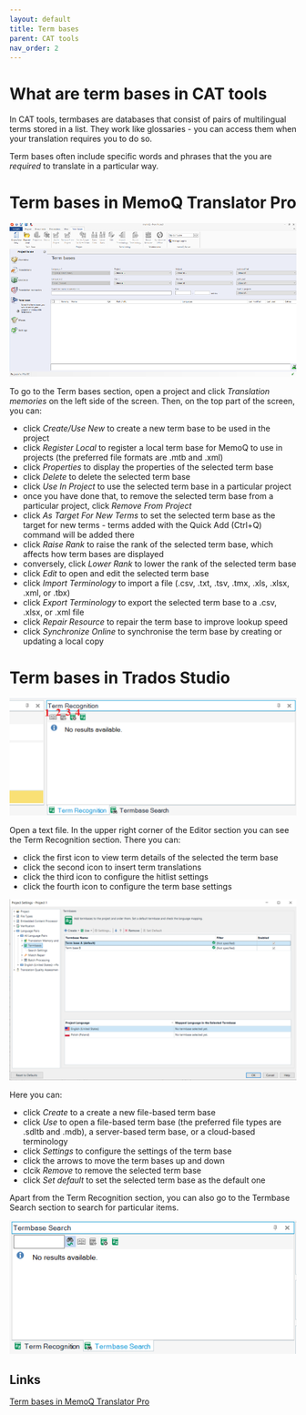 ```yaml
---
layout: default
title: Term bases
parent: CAT tools
nav_order: 2
---
```


# **What are term bases in CAT tools**

In CAT tools, termbases are databases that consist of pairs of multilingual terms stored in a list. They work like glossaries - you can access them when your translation requires you to do so.

Term bases often include specific words and phrases that the you are *required* to translate in a particular way.

# **Term bases in MemoQ Translator Pro**

![](../../assets/images/Picture29.png)

To go to the Term bases section, open a project and click *Translation memories* on the left side of the screen. Then, on the top part of the screen, you can:

- click *Create/Use New* to create a new term base to be used in the project 
- click *Register Local* to register a local term base for MemoQ to use in projects (the preferred file formats are .mtb and .xml)
- click *Properties* to display the properties of the selected term base
- click *Delete* to delete the selected term base
- click *Use In Project* to use the selected term base in a particular project
- once you have done that, to remove the selected term base from a particular project, click *Remove From Project*
- click *As Target For New Terms* to set the selected term base as the target for new terms - terms added with the Quick Add (Ctrl+Q) command will be added there
- click *Raise Rank* to raise the rank of the selected term base, which affects how term bases are displayed
- conversely, click *Lower Rank* to lower the rank of the selected term base
- click *Edit* to open and edit the selected term base
- click *Import Terminology* to import a file (.csv, .txt, .tsv, .tmx, .xls, .xlsx, .xml, or .tbx)
- click *Export Terminology* to export the selected term base to a .csv, .xlsx, or .xml file
- click *Repair Resource* to repair the term base to improve lookup speed
- click *Synchronize Online* to synchronise the term base by creating or updating a local copy

# **Term bases in Trados Studio**

![](../../assets/images/Picture27.png)

Open a text file. In the upper right corner of the Editor section you can see the Term Recognition section. There you can:

- click the first icon to view term details of the selected the term base
- click the second icon to insert term translations
- click the third icon to configure the hitlist settings
- click the fourth icon to configure the term base settings 

![](../../assets/images/Picture33.png)

Here you can:

- click *Create* to a create a new file-based term base
- click *Use* to open a file-based term base (the preferred file types are .sdltb and .mdb), a server-based term base, or a cloud-based terminology
- click *Settings* to configure the settings of the term base
- click the arrows to move the term bases up and down
- clcik *Remove* to remove the selected term base
- click *Set default* to set the selected term base as the default one

Apart from the Term Recognition section, you can also go to the Termbase Search section to search for particular items.

![](../../assets/images/Picture32.png)

## **Links**

[Term bases in MemoQ Translator Pro](https://docs.memoq.com/current/en/Things/things-term-bases.html)